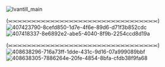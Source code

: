 ![Ivantill_main](https://github.com/user-attachments/assets/ac12e16f-32ef-4e71-8547-e2322512651f)

(⫘⫘⫘⫘⫘⫘⫘⫘⫘⫘⫘⫘⫘⫘⫘⫘⫘⫘⫘⫘⫘⫘⫘⫘⫘⫘⫘⫘⫘⫘⫘⫘)
![407423790-8cefd850-1d7e-4f6e-89d6-d71f3b852cdc](https://github.com/user-attachments/assets/fecc6997-fcbe-4ae8-b9ee-fc48b77be3c8)
![407418337-8e6892e2-abe5-4040-8f9b-2254ccd8d19a](https://github.com/user-attachments/assets/8848a10d-2b87-4eca-aec5-1ce295da08d2)

(⫘⫘⫘⫘⫘⫘⫘⫘⫘⫘⫘⫘⫘⫘⫘⫘⫘⫘⫘⫘⫘⫘⫘⫘⫘⫘⫘⫘⫘⫘⫘⫘) ![408638296-716a73ff-1dde-431c-9d16-07a999089bbf](https://github.com/user-attachments/assets/67d8834f-bf73-41cb-9aca-615b3117ccf1)
![408638305-7886264e-20fe-4854-8bfa-cfdb38f9fa68](https://github.com/user-attachments/assets/f397b408-cf51-405c-8fb4-644e0674e5ba)
